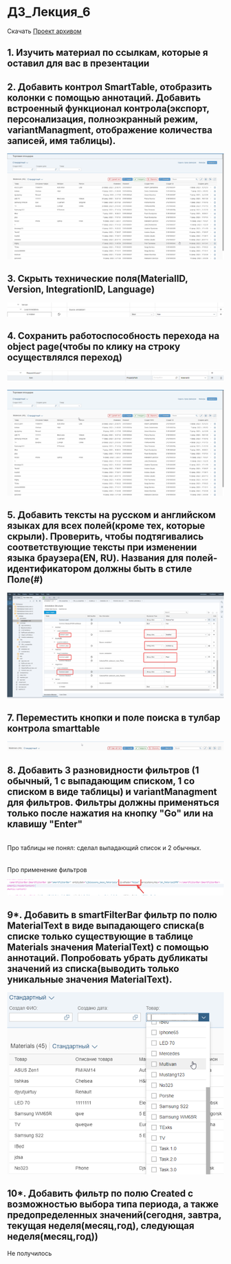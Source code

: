 # ДЗ_Лекция_6 

Скачать [Проект архивом](https://github.com/zeeenjaaa/JETBI-home-work/raw/Worklist-6/Marketplace-home-work-6.zip)
## 1. Изучить материал по ссылкам, которые я оставил для вас в презентации
## 2. Добавить контрол SmartTable, отобразить колонки с помощью аннотаций. Добавить встроенный функционал контрола(экспорт, персонализация, полноэкранный режим, variantManagment, отображение количества записей, имя таблицы).
![This is an image](https://github.com/zeeenjaaa/JETBI-home-work/blob/Worklist-6/screenshots/chrome_mrRHhHI7Dp.png)
## 3. Скрыть технические поля(MaterialID, Version, IntegrationID, Language)
![This is an image](https://github.com/zeeenjaaa/JETBI-home-work/blob/Worklist-6/screenshots/chrome_HCCamTboqE.png)
## 4. Сохранить работоспособность перехода на object page(чтобы по клику на строку осуществлялся переход)
![This is an image](https://github.com/zeeenjaaa/JETBI-home-work/blob/Worklist-6/screenshots/chrome_0l0DSvi31S.png)
<br><br>
![This is an image](https://github.com/zeeenjaaa/JETBI-home-work/blob/Worklist-6/screenshots/chrome_jofM058P83.gif)

## 5. Добавить тексты на русском и английском языках для всех полей(кроме тех, которые скрыли). Проверить, чтобы подтягивались соответствующие тексты при изменении языка браузера(EN, RU). Названия для полей-идентификатором должны быть в стиле Поле(#)
![This is an image](https://github.com/zeeenjaaa/JETBI-home-work/blob/Worklist-6/screenshots/chrome_B9oLx6XW6t.png)
## 7. Переместить кнопки и поле поиска в тулбар контрола smarttable
![This is an image](https://github.com/zeeenjaaa/JETBI-home-work/blob/Worklist-6/screenshots/chrome_SNCINZ02lo.png)

## 8. Добавить 3 разновидности фильтров (1 обычный, 1 с выпадающим списком, 1 со списком в виде таблицы) и variantManagment для фильтров. Фильтры должны применяться только после нажатия на кнопку "Go" или на клавишу "Enter"
<br>
Про таблицы не понял: сделал выпадающий список и 2 обычных.
<br>
<br>
<br>
Про применение фильтров<br>

![This is an image](https://github.com/zeeenjaaa/JETBI-home-work/blob/Worklist-6/screenshots/chrome_hjlinDenq4.png)



## 9*. Добавить в smartFilterBar фильтр по полю MaterialText в виде выпадающего списка(в списке только существующие в таблице Materials значения MaterialText) с помощью аннотаций. Попробовать убрать дубликаты значений из списка(выводить только уникальные значения MaterialText).
![This is an image](https://github.com/zeeenjaaa/JETBI-home-work/blob/Worklist-6/screenshots/chrome_OnDoMT4w5v.png)
## 10*. Добавить фильтр по полю Created с возможностью выбора типа периода, а также предопределенных значений(сегодня, завтра, текущая неделя(месяц,год), следующая неделя(месяц,год))
Не получилось
